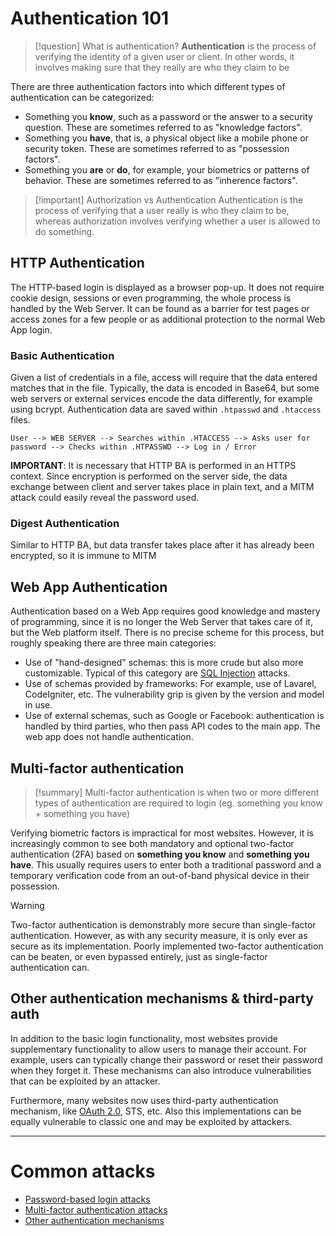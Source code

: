 # Authentication 101

>[!question] What is authentication? 
>**Authentication** is the process of verifying the identity of a given user or client. In other words, it involves making sure that they really are who they claim to be

There are three authentication factors into which different types of authentication can be categorized:

- Something you **know**, such as a password or the answer to a security question. These are sometimes referred to as "knowledge factors".
- Something you **have**, that is, a physical object like a mobile phone or security token. These are sometimes referred to as "possession factors".
- Something you **are** or **do**, for example, your biometrics or patterns of behavior. These are sometimes referred to as "inherence factors".

>[!important] Authorization vs Authentication
>Authentication is the process of verifying that a user really is who they claim to be, whereas authorization involves verifying whether a user is allowed to do something.


## HTTP Authentication

The HTTP-based login is displayed as a browser pop-up. It does not require cookie design, sessions or even programming, the whole process is handled by the Web Server. It can be found as a barrier for test pages or access zones for a few people or as additional protection to the normal Web App login.

### Basic Authentication

Given a list of credentials in a file, access will require that the data entered matches that in the file. Typically, the data is encoded in Base64, but some web servers or external services encode the data differently, for example using bcrypt.
Authentication data are saved within `.htpasswd` and `.htaccess` files.

`User --> WEB SERVER --> Searches within .HTACCESS --> Asks user for password --> Checks within .HTPASSWD --> Log in / Error`

**IMPORTANT**: It is necessary that HTTP BA is performed in an HTTPS context. Since encryption is performed on the server side, the data exchange between client and server takes place in plain text, and a MITM attack could easily reveal the password used.

### Digest Authentication

Similar to HTTP BA, but data transfer takes place after it has already been encrypted, so it is immune to MITM

## Web App Authentication

Authentication based on a Web App requires good knowledge and mastery of programming, since it is no longer the Web Server that takes care of it, but the Web platform itself.
There is no precise scheme for this process, but roughly speaking there are three main categories:

- Use of "hand-designed" schemas: this is more crude but also more customizable. Typical of this category are [SQL Injection](SQL%20Injection.md) attacks.
- Use of schemas provided by frameworks: For example, use of Lavarel, CodeIgniter, etc. The vulnerability grip is given by the version and model in use.
- Use of external schemas, such as Google or Facebook: authentication is handled by third parties, who then pass API codes to the main app. The web app does not handle authentication.

## Multi-factor authentication

>[!summary]
>Multi-factor authentication is when two or more different types of authentication are required to login (eg. something you know + something you have)

Verifying biometric factors is impractical for most websites. However, it is increasingly common to see both mandatory and optional two-factor authentication (2FA) based on **something you know** and **something you have**. This usually requires users to enter both a traditional password and a temporary verification code from an out-of-band physical device in their possession.

>[!warning]
Two-factor authentication is demonstrably more secure than single-factor authentication. However, as with any security measure, it is only ever as secure as its implementation. Poorly implemented two-factor authentication can be beaten, or even bypassed entirely, just as single-factor authentication can.


## Other authentication mechanisms & third-party auth

In addition to the basic login functionality, most websites provide supplementary functionality to allow users to manage their account. For example, users can typically change their password or reset their password when they forget it. These mechanisms can also introduce vulnerabilities that can be exploited by an attacker.

Furthermore, many websites now uses third-party authentication mechanism, like [OAuth 2.0](OAuth%202.0.md), STS, etc. Also this implementations can be equally vulnerable to classic one and may be exploited by attackers.

---

# Common attacks

- [Password-based login attacks](Authentication%20Attacks.md#Password-based%20login%20attacks)
- [Multi-factor authentication attacks](Authentication%20Attacks.md#Multi-factor%20authentication%20attacks)
- [Other authentication mechanisms](Authentication%20Attacks.md#Other%20authentication%20mechanisms)
